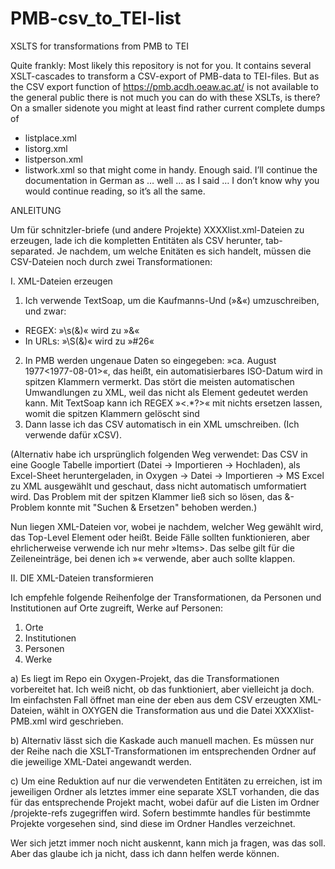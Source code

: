 # PMB-csv_to_TEI-list
XSLTS for transformations from PMB to TEI

Quite frankly: Most likely this repository is not for you. It contains several XSLT-cascades to transform
a CSV-export of PMB-data to TEI-files. But as the CSV export function of https://pmb.acdh.oeaw.ac.at/ is not
available to the general public there is not much you can do with these XSLTs, is there? On a smaller 
sidenote you might at least find rather current complete dumps of 
* listplace.xml
* listorg.xml
* listperson.xml
* listwork.xml
so that might come in handy. Enough said. I’ll continue the documentation in German as … well … as I said … I don’t know
why you would continue reading, so it’s all the same.

ANLEITUNG

Um für schnitzler-briefe (und andere Projekte) XXXXlist.xml-Dateien zu erzeugen, lade ich die kompletten 
Entitäten als CSV herunter, tab-separated. Je nachdem, um welche Enitäten es sich handelt, müssen die
CSV-Dateien noch durch zwei Transformationen:

I. XML-Dateien erzeugen

1) Ich verwende TextSoap, um die Kaufmanns-Und (»&«) umzuschreiben, und zwar: 
* REGEX: »\s(&)« wird zu »&amp;« 
* In URLs: »\S(&)« wird zu »#26«
2) In PMB werden ungenaue Daten so eingegeben: »ca. August 1977<1977-08-01>«, das heißt, ein automatisierbares ISO-Datum wird in spitzen Klammern vermerkt. Das stört die meisten automatischen Umwandlungen zu XML, weil das nicht als Element gedeutet werden kann. Mit TextSoap kann ich REGEX »\<.*?\>« mit nichts ersetzen lassen, womit die spitzen Klammern gelöscht sind
3) Dann lasse ich das CSV automatisch in ein XML umschreiben. (Ich verwende dafür xCSV).

(Alternativ habe ich ursprünglich folgenden Weg verwendet: Das CSV in eine Google Tabelle importiert (Datei -> Importieren -> Hochladen), als Excel-Sheet heruntergeladen, in Oxygen -> Datei -> Importieren -> MS Excel zu XML ausgewählt und geschaut, dass nicht automatisch umformatiert wird. Das Problem mit
der spitzen Klammer ließ sich so lösen, das &-Problem konnte mit "Suchen & Ersetzen" behoben werden.) 

Nun liegen XML-Dateien vor, wobei je nachdem, welcher Weg gewählt wird, das Top-Level Element <Items/> oder <root/> heißt. Beide Fälle sollten funktionieren, aber ehrlicherweise verwende ich nur mehr »Items>. Das selbe gilt für die Zeileneinträge, bei denen ich »<item/>« verwende, aber auch <row/> sollte klappen.

II. DIE XML-Dateien transformieren

Ich empfehle folgende Reihenfolge der Transformationen, da Personen und Institutionen auf Orte zugreift, Werke auf Personen:
1) Orte
2) Institutionen
3) Personen
4) Werke

a)
Es liegt im Repo ein Oxygen-Projekt, das die Transformationen vorbereitet hat. Ich weiß nicht, ob das funktioniert, aber vielleicht ja doch. Im einfachsten Fall öffnet man eine der eben aus dem CSV erzeugten XML-Dateien, wählt in OXYGEN die Transformation aus und die Datei XXXXlist-PMB.xml wird geschrieben. 

b)
Alternativ lässt sich die Kaskade auch manuell machen. Es müssen nur der Reihe nach die XSLT-Transformationen im entsprechenden Ordner auf die jeweilige XML-Datei angewandt werden. 

c) Um eine Reduktion auf nur die verwendeten Entitäten zu erreichen, ist im jeweiligen Ordner als letztes immer eine separate XSLT vorhanden, die das für das entsprechende Projekt macht, wobei dafür auf die Listen im Ordner /projekte-refs zugegriffen wird. Sofern bestimmte handles für bestimmte Projekte vorgesehen sind, sind diese im Ordner Handles verzeichnet.

Wer sich jetzt immer noch nicht auskennt, kann mich ja fragen, was das soll. Aber das glaube ich ja nicht, dass ich dann helfen werde können.






   
